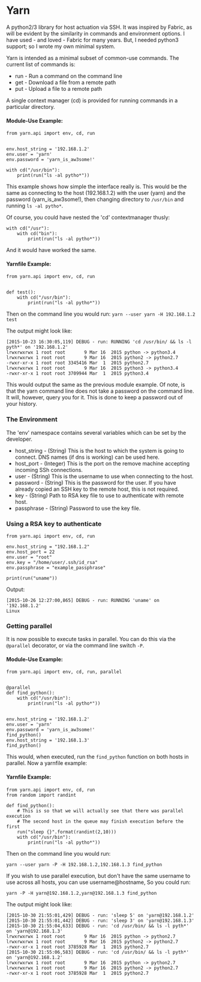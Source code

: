 # Yarn
A python2/3 library for host actuation via SSH.  It was inspired by Fabric, as will be evident by the similarity in commands and environment options.  I have used - and loved - Fabric for many years.  But, I needed python3 support; so I wrote my own minimal system.  


Yarn is intended as a minimal subset of common-use commands.  The current list of commands is:
* run - Run a command on the command line
* get - Download a file from a remote path
* put - Upload a file to a remote path

A single context manager (cd) is provided for running commands in a particular directory.

#### Module-Use Example:
```
from yarn.api import env, cd, run


env.host_string = '192.168.1.2'
env.user = 'yarn'
env.password = 'yarn_is_aw3some!'

with cd("/usr/bin"):
    print(run("ls -al pytho*"))

```


This example shows how simple the interface really is.  This would be the same as connecting to the host (192.168.1.2) with the user (yarn) and the password (yarn_is_aw3some!), then changing directory to ```/usr/bin``` and running ```ls -al pytho*```.  


Of course, you could have nested the 'cd' contextmanager thusly:

```
with cd("/usr"):
    with cd("bin"):
        print(run("ls -al pytho*"))

```

And it would have worked the same.


#### Yarnfile Example:
```
from yarn.api import env, cd, run


def test():
    with cd("/usr/bin"):
        print(run("ls -al pytho*"))

```

Then on the command line you would run:
```yarn --user yarn -H 192.168.1.2 test```

The output might look like:

```
[2015-10-23 16:30:05,119] DEBUG - run: RUNNING 'cd /usr/bin/ && ls -l pyth*' on '192.168.1.2'
lrwxrwxrwx 1 root root       9 Mar 16  2015 python -> python3.4
lrwxrwxrwx 1 root root       9 Mar 16  2015 python2 -> python2.7
-rwxr-xr-x 1 root root 3345416 Mar  1  2015 python2.7
lrwxrwxrwx 1 root root       9 Mar 16  2015 python3 -> python3.4
-rwxr-xr-x 1 root root 3709944 Mar  1  2015 python3.4

```

This would output the same as the previous module example.  Of note, is that the yarn command line does not take a password on the command line.  It will, however, query you for it.  This is done to keep a password out of your history.


### The Environment
The 'env' namespace contains several variables which can be set by the developer.
* host_string - (String) This is the host to which the system is going to connect.  DNS names (if dns is working) can be used here.
* host_port - (Integer) This is the port on the remove machine accepting incoming SSh connections.
* user - (String) This is the username to use when connecting to the host.
* password - (String) This is the password for the user.  If you have already copied an SSH key to the remote host, this is not required.
* key - (String) Path to RSA key file to use to authenticate with remote host.
* passphrase - (String) Password to use the key file.

### Using a RSA key to authenticate

```
from yarn.api import env, cd, run

env.host_string = "192.168.1.2"
env.host_port = 22
env.user = "root"
env.key = "/home/user/.ssh/id_rsa"
env.passphrase = "example_passphrase"

print(run("uname"))

```

Output:

```
[2015-10-26 12:27:00,865] DEBUG - run: RUNNING 'uname' on '192.168.1.2'
Linux
```

### Getting parallel
It is now possible to execute tasks in parallel.  You can do this via the ```@parallel``` decorator, or via the command line switch ```-P```.

#### Module-Use Example:
```
from yarn.api import env, cd, run, parallel


@parallel
def find_python():
    with cd("/usr/bin"):
        print(run("ls -al pytho*"))


env.host_string = '192.168.1.2'
env.user = 'yarn'
env.password = 'yarn_is_aw3some!'
find_python()
env.host_string = '192.168.1.3'
find_python()

```

This would, when executed, run the ```find_python``` function on both hosts in parallel.  Now a yarnfile example:
#### Yarnfile Example:
```
from yarn.api import env, cd, run
from random import randint

def find_python():
    # This is so that we will actually see that there was parallel execution
    # The second host in the queue may finish execution before the first 
    run("sleep {}".format(randint(2,10)))
    with cd("/usr/bin"):
        print(run("ls -al pytho*"))

```

Then on the command line you would run:

```yarn --user yarn -P -H 192.168.1.2,192.168.1.3 find_python```

If you wish to use parallel execution, but don't have the same username to use across all hosts, you can use username@hostname, So you could run:

```yarn -P -H yarn@192.168.1.2,yarn@192.168.1.3 find_python```

The output might look like:

```
[2015-10-30 21:55:01,429] DEBUG - run: 'sleep 5' on 'yarn@192.168.1.2'
[2015-10-30 21:55:01,442] DEBUG - run: 'sleep 3' on 'yarn@192.168.1.3'
[2015-10-30 21:55:04,633] DEBUG - run: 'cd /usr/bin/ && ls -l pyth*' on 'yarn@192.168.1.3'
lrwxrwxrwx 1 root root       9 Mar 16  2015 python -> python2.7
lrwxrwxrwx 1 root root       9 Mar 16  2015 python2 -> python2.7
-rwxr-xr-x 1 root root 3785928 Mar  1  2015 python2.7
[2015-10-30 21:55:06,583] DEBUG - run: 'cd /usr/bin/ && ls -l pyth*' on 'yarn@192.168.1.2'
lrwxrwxrwx 1 root root       9 Mar 16  2015 python -> python2.7
lrwxrwxrwx 1 root root       9 Mar 16  2015 python2 -> python2.7
-rwxr-xr-x 1 root root 3785928 Mar  1  2015 python2.7
```
